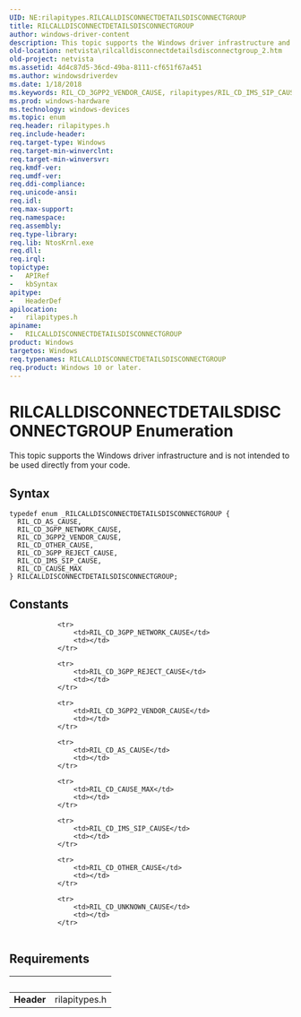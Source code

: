 ```yaml
---
UID: NE:rilapitypes.RILCALLDISCONNECTDETAILSDISCONNECTGROUP
title: RILCALLDISCONNECTDETAILSDISCONNECTGROUP
author: windows-driver-content
description: This topic supports the Windows driver infrastructure and is not intended to be used directly from your code.
old-location: netvista\rilcalldisconnectdetailsdisconnectgroup_2.htm
old-project: netvista
ms.assetid: 4d4c87d5-36cd-49ba-8111-cf651f67a451
ms.author: windowsdriverdev
ms.date: 1/18/2018
ms.keywords: RIL_CD_3GPP2_VENDOR_CAUSE, rilapitypes/RIL_CD_IMS_SIP_CAUSE, rilapitypes/RIL_CD_3GPP_REJECT_CAUSE, RIL_CD_AS_CAUSE, rilapitypes/RIL_CD_3GPP2_VENDOR_CAUSE, RILCALLDISCONNECTDETAILSDISCONNECTGROUP, rilapitypes/RIL_CD_3GPP_NETWORK_CAUSE, RIL_CD_CAUSE_MAX, rilapitypes/RILCALLDISCONNECTDETAILSDISCONNECTGROUP, netvista.rilcalldisconnectdetailsdisconnectgroup_2, rilapitypes/RIL_CD_OTHER_CAUSE, RIL_CD_IMS_SIP_CAUSE, RIL_CD_3GPP_REJECT_CAUSE, RILCALLDISCONNECTDETAILSDISCONNECTGROUP enumeration [Network Drivers Starting with Windows Vista], rilapitypes/RIL_CD_CAUSE_MAX, rilapitypes/RIL_CD_AS_CAUSE, RIL_CD_3GPP_NETWORK_CAUSE, RIL_CD_OTHER_CAUSE
ms.prod: windows-hardware
ms.technology: windows-devices
ms.topic: enum
req.header: rilapitypes.h
req.include-header: 
req.target-type: Windows
req.target-min-winverclnt: 
req.target-min-winversvr: 
req.kmdf-ver: 
req.umdf-ver: 
req.ddi-compliance: 
req.unicode-ansi: 
req.idl: 
req.max-support: 
req.namespace: 
req.assembly: 
req.type-library: 
req.lib: NtosKrnl.exe
req.dll: 
req.irql: 
topictype:
-	APIRef
-	kbSyntax
apitype:
-	HeaderDef
apilocation:
-	rilapitypes.h
apiname:
-	RILCALLDISCONNECTDETAILSDISCONNECTGROUP
product: Windows
targetos: Windows
req.typenames: RILCALLDISCONNECTDETAILSDISCONNECTGROUP
req.product: Windows 10 or later.
---
```


# RILCALLDISCONNECTDETAILSDISCONNECTGROUP Enumeration
This topic supports the Windows driver infrastructure and is not intended to be used directly from your code.

## Syntax
````
typedef enum _RILCALLDISCONNECTDETAILSDISCONNECTGROUP { 
  RIL_CD_AS_CAUSE,
  RIL_CD_3GPP_NETWORK_CAUSE,
  RIL_CD_3GPP2_VENDOR_CAUSE,
  RIL_CD_OTHER_CAUSE,
  RIL_CD_3GPP_REJECT_CAUSE,
  RIL_CD_IMS_SIP_CAUSE,
  RIL_CD_CAUSE_MAX
} RILCALLDISCONNECTDETAILSDISCONNECTGROUP;
````

## Constants

<table>
            
                <tr>
                    <td>RIL_CD_3GPP_NETWORK_CAUSE</td>
                    <td></td>
                </tr>
            
                <tr>
                    <td>RIL_CD_3GPP_REJECT_CAUSE</td>
                    <td></td>
                </tr>
            
                <tr>
                    <td>RIL_CD_3GPP2_VENDOR_CAUSE</td>
                    <td></td>
                </tr>
            
                <tr>
                    <td>RIL_CD_AS_CAUSE</td>
                    <td></td>
                </tr>
            
                <tr>
                    <td>RIL_CD_CAUSE_MAX</td>
                    <td></td>
                </tr>
            
                <tr>
                    <td>RIL_CD_IMS_SIP_CAUSE</td>
                    <td></td>
                </tr>
            
                <tr>
                    <td>RIL_CD_OTHER_CAUSE</td>
                    <td></td>
                </tr>
            
                <tr>
                    <td>RIL_CD_UNKNOWN_CAUSE</td>
                    <td></td>
                </tr>
</table>


## Requirements
| &nbsp; | &nbsp; |
| ---- |:---- |
| **Header** | rilapitypes.h |
